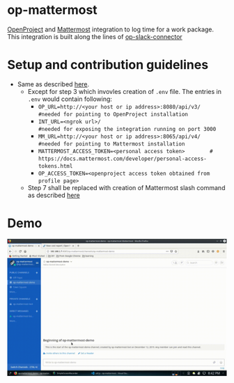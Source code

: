 # op-mattermost
[OpenProject](https://www.openproject.org/) and [Mattermost](https://mattermost.com/) integration to log time for a work package. This integration is built along the lines of [op-slack-connector](https://github.com/girish17/op-slack-connector)

# Setup and contribution guidelines

- Same as described [here](https://github.com/girish17/op-slack-connector#setup-and-contribution-guidelines). 
  - Except for step 3 which invovles creation of `.env` file. The entries in `.env` would contain following:
    - `OP_URL=http://<your host or ip address>:8080/api/v3/    #needed for pointing to OpenProject installation` 
    - `INT_URL=<ngrok url>/                                   #needed for exposing the integration running on port 3000`
    - `MM_URL=http://<your host or ip address>:8065/api/v4/    #needed for pointing to Mattermost installation`  
    - `MATTERMOST_ACCESS_TOKEN=<personal access token>        # https://docs.mattermost.com/developer/personal-access-tokens.html`
    - `OP_ACCESS_TOKEN=<openproject access token obtained from profile page>`
  - Step 7 shall be replaced with creation of Mattermost slash command as described [here](https://docs.mattermost.com/developer/slash-commands.html)

# Demo
![Demo](./resource/op-mattermost-demo.gif)
